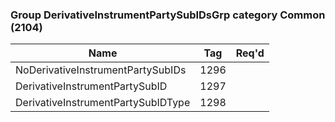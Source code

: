 ### Group DerivativeInstrumentPartySubIDsGrp category Common (2104)

| Name                               | Tag  | Req'd |
|------------------------------------|------|----------|
| NoDerivativeInstrumentPartySubIDs  | 1296 |       |
| DerivativeInstrumentPartySubID     | 1297 |       |
| DerivativeInstrumentPartySubIDType | 1298 |       |

